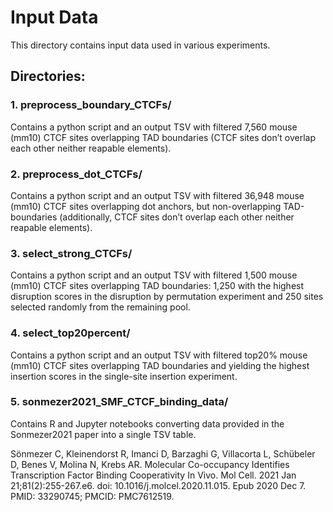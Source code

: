 # Input Data

This directory contains input data used in various experiments.

## Directories:

### 1. preprocess_boundary_CTCFs/
Contains a python script and an output TSV with filtered 7,560 mouse (mm10) CTCF sites overlapping TAD boundaries (CTCF sites don’t overlap each other neither reapable elements).

### 2. preprocess_dot_CTCFs/
Contains a python script and an output TSV with filtered 36,948 mouse (mm10) CTCF sites overlapping dot anchors, but non-overlapping TAD-boundaries (additionally, CTCF sites don’t overlap each other neither reapable elements).

### 3. select_strong_CTCFs/
Contains a python script and an output TSV with filtered 1,500 mouse (mm10) CTCF sites overlapping TAD boundaries: 1,250 with the highest disruption scores in the disruption by permutation experiment and 250 sites selected randomly from the remaining pool.

### 4. select_top20percent/
Contains a python script and an output TSV with filtered top20% mouse (mm10) CTCF sites overlapping TAD boundaries and yielding the highest insertion scores in the single-site insertion experiment.

### 5. sonmezer2021_SMF_CTCF_binding_data/
Contains R and Jupyter notebooks converting data provided in the Sonmezer2021 paper into a single TSV table.

Sönmezer C, Kleinendorst R, Imanci D, Barzaghi G, Villacorta L, Schübeler D, Benes V, Molina N, Krebs AR. Molecular Co-occupancy Identifies Transcription Factor Binding Cooperativity In Vivo. Mol Cell. 2021 Jan 21;81(2):255-267.e6. doi: 10.1016/j.molcel.2020.11.015. Epub 2020 Dec 7. PMID: 33290745; PMCID: PMC7612519.
